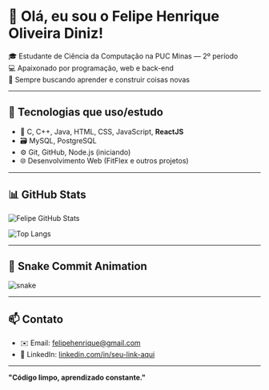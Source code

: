 # 👋 Olá, eu sou o Felipe Henrique Oliveira Diniz!

🎓 Estudante de Ciência da Computação na PUC Minas — 2º período  
💻 Apaixonado por programação, web e back-end  
🚀 Sempre buscando aprender e construir coisas novas

---

## 🚀 Tecnologias que uso/estudo

- 🧠 C, C++, Java, HTML, CSS, JavaScript, **ReactJS**
- 🗃️ MySQL, PostgreSQL
- ⚙️ Git, GitHub, Node.js (iniciando)
- 🌐 Desenvolvimento Web (FitFlex e outros projetos)

---

## 📊 GitHub Stats

![Felipe GitHub Stats](https://github-readme-stats.vercel.app/api?username=FelipeHODiniz&show_icons=true&theme=tokyonight)

![Top Langs](https://github-readme-stats.vercel.app/api/top-langs/?username=FelipeHODiniz&layout=compact&theme=tokyonight)

---

## 🐍 Snake Commit Animation

![snake](https://raw.githubusercontent.com/FelipeHODiniz/FelipeHODiniz/output/github-contribution-grid-snake.svg)

---

## 📫 Contato

- ✉️ Email: felipehenrique@gmail.com  
- 💼 LinkedIn: [linkedin.com/in/seu-link-aqui](https://linkedin.com/in/seu-link-aqui)

---

**"Código limpo, aprendizado constante."**
